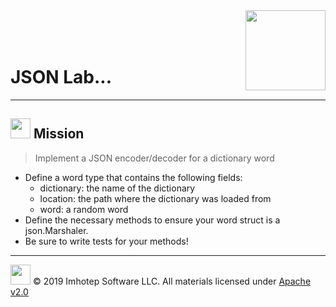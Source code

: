 <img src="../../assets/gophernand.png" align="right" width="128" height="auto"/>

<br/>
<br/>
<br/>

# JSON Lab...

---
## <img src="../../assets/lab.png" width="auto" height="32"/> Mission

> Implement a JSON encoder/decoder for a dictionary word

* Define a word type that contains the following fields:
  * dictionary: the name of the dictionary
  * location: the path where the dictionary was loaded from
  * word: a random word
* Define the necessary methods to ensure your word struct is a json.Marshaler.
* Be sure to write tests for your methods!

---
<img src="../../assets/imhotep_logo.png" width="32" height="auto"/> © 2019 Imhotep Software LLC.
All materials licensed under [Apache v2.0](http://www.apache.org/licenses/LICENSE-2.0)
